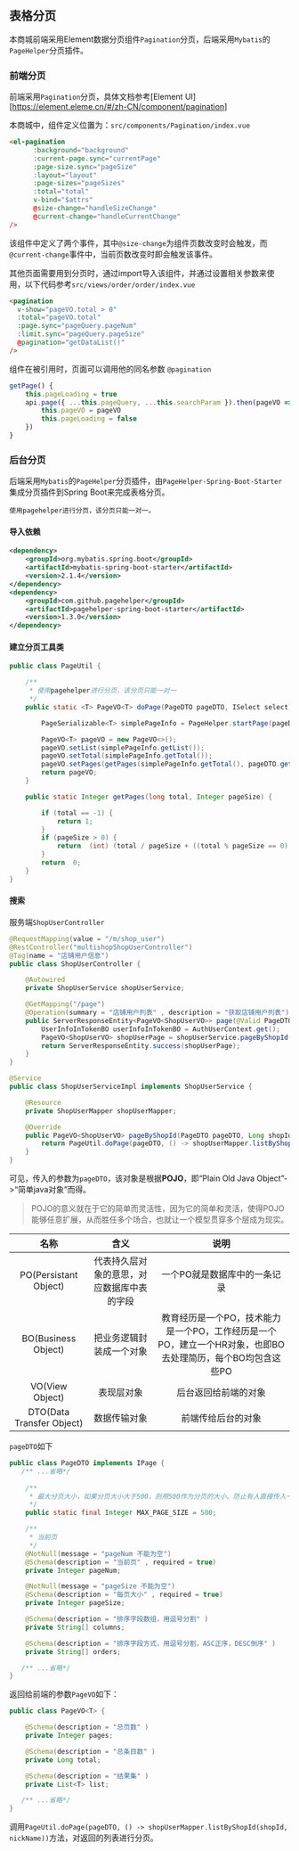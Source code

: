## 表格分页

本商城前端采用Element数据分页组件`Pagination`分页，后端采用`Mybatis`的`PageHelper`分页插件。

### 前端分页

前端采用`Pagination`分页，具体文档参考[Element UI][https://element.eleme.cn/#/zh-CN/component/pagination]

本商城中，组件定义位置为：`src/components/Pagination/index.vue`

```html
<el-pagination
      :background="background"
      :current-page.sync="currentPage"
      :page-size.sync="pageSize"
      :layout="layout"
      :page-sizes="pageSizes"
      :total="total"
      v-bind="$attrs"
      @size-change="handleSizeChange"
      @current-change="handleCurrentChange"
/>
```

该组件中定义了两个事件，其中`@size-change`为组件页数改变时会触发，而` @current-change`事件中，当前页数改变时即会触发该事件。

其他页面需要用到分页时，通过import导入该组件，并通过设置相关参数来使用，以下代码参考`src/views/order/order/index.vue`

```html
<pagination
  v-show="pageVO.total > 0"
  :total="pageVO.total"
  :page.sync="pageQuery.pageNum"
  :limit.sync="pageQuery.pageSize"
  @pagination="getDataList()"
/>
```

组件在被引用时，页面可以调用他的同名参数 `@pagination`

```js
getPage() {
    this.pageLoading = true
    api.page({ ...this.pageQuery, ...this.searchParam }).then(pageVO => {
        this.pageVO = pageVO
        this.pageLoading = false
    })
}
```

### 后台分页

后端采用`Mybatis`的`PageHelper`分页插件，由`PageHelper-Spring-Boot-Starter`集成分页插件到Spring Boot来完成表格分页。

```
使用pagehelper进行分页，该分页只能一对一。
```

#### 导入依赖

```xml
<dependency>
    <groupId>org.mybatis.spring.boot</groupId>
    <artifactId>mybatis-spring-boot-starter</artifactId>
    <version>2.1.4</version>
</dependency>
<dependency>
    <groupId>com.github.pagehelper</groupId>
    <artifactId>pagehelper-spring-boot-starter</artifactId>
    <version>1.3.0</version>
</dependency>
```

#### 建立分页工具类

```java
public class PageUtil {

    /**
     * 使用pagehelper进行分页，该分页只能一对一
     */
    public static <T> PageVO<T> doPage(PageDTO pageDTO, ISelect select) {

        PageSerializable<T> simplePageInfo = PageHelper.startPage(pageDTO).doSelectPageSerializable(select);

        PageVO<T> pageVO = new PageVO<>();
        pageVO.setList(simplePageInfo.getList());
        pageVO.setTotal(simplePageInfo.getTotal());
        pageVO.setPages(getPages(simplePageInfo.getTotal(), pageDTO.getPageSize()));
        return pageVO;
    }

    public static Integer getPages(long total, Integer pageSize) {

        if (total == -1) {
            return 1;
        }
        if (pageSize > 0) {
            return  (int) (total / pageSize + ((total % pageSize == 0) ? 0 : 1));
        }
        return  0;
    }
}
```

#### 搜索

服务端`ShopUserController`

```java
@RequestMapping(value = "/m/shop_user")
@RestController("multishopShopUserController")
@Tag(name = "店铺用户信息")
public class ShopUserController {

	@Autowired
	private ShopUserService shopUserService;

	@GetMapping("/page")
	@Operation(summary = "店铺用户列表" , description = "获取店铺用户列表")
	public ServerResponseEntity<PageVO<ShopUserVO>> page(@Valid PageDTO pageDTO, String nickName) {
		UserInfoInTokenBO userInfoInTokenBO = AuthUserContext.get();
		PageVO<ShopUserVO> shopUserPage = shopUserService.pageByShopId(pageDTO, userInfoInTokenBO.getTenantId(), nickName);
		return ServerResponseEntity.success(shopUserPage);
	}
}
```

```java
@Service
public class ShopUserServiceImpl implements ShopUserService {

	@Resource
	private ShopUserMapper shopUserMapper;

	@Override
	public PageVO<ShopUserVO> pageByShopId(PageDTO pageDTO, Long shopId, String nickName) {
		return PageUtil.doPage(pageDTO, () -> shopUserMapper.listByShopId(shopId, nickName));
	}
}
```

可见，传入的参数为`pageDTO`，该对象是根据**POJO**，即“Plain Old Java Object”->“简单java对象”而得。

> POJO的意义就在于它的简单而灵活性，因为它的简单和灵活，使得POJO能够任意扩展，从而胜任多个场合，也就让一个模型贯穿多个层成为现实。

|           名称            |                    含义                    |                             说明                             |
| :-----------------------: | :----------------------------------------: | :----------------------------------------------------------: |
|   PO(Persistant Object)   | 代表持久层对象的意思，对应数据库中表的字段 |                 一个PO就是数据库中的一条记录                 |
|    BO(Business Object)    |          把业务逻辑封装成一个对象          | 教育经历是一个PO，技术能力是一个PO，工作经历是一个PO，建立一个HR对象，也即BO去处理简历，每个BO均包含这些PO |
|      VO(View Object)      |                 表现层对象                 |                     后台返回给前端的对象                     |
| DTO(Data Transfer Object) |                数据传输对象                |                      前端传给后台的对象                      |

`pageDTO`如下

```java
public class PageDTO implements IPage {
   /** ...省略*/
       
    /**
     * 最大分页大小，如果分页大小大于500，则用500作为分页的大小。防止有人直接传入一个较大的数，导致服务器内存溢出宕机
     */
    public static final Integer MAX_PAGE_SIZE = 500;

    /**
     * 当前页
     */
    @NotNull(message = "pageNum 不能为空")
    @Schema(description = "当前页" , required = true)
    private Integer pageNum;

    @NotNull(message = "pageSize 不能为空")
    @Schema(description = "每页大小" , required = true)
    private Integer pageSize;

    @Schema(description = "排序字段数组，用逗号分割" )
    private String[] columns;

    @Schema(description = "排序字段方式，用逗号分割，ASC正序，DESC倒序" )
    private String[] orders;

   /** ...省略*/
}
```

返回给前端的参数`PageVO`如下：

```java
public class PageVO<T> {

    @Schema(description = "总页数" )
    private Integer pages;

    @Schema(description = "总条目数" )
    private Long total;

    @Schema(description = "结果集" )
    private List<T> list;

   /** ...省略*/
}
```

调用`PageUtil.doPage(pageDTO, () -> shopUserMapper.listByShopId(shopId, nickName))`方法，对返回的列表进行分页。

